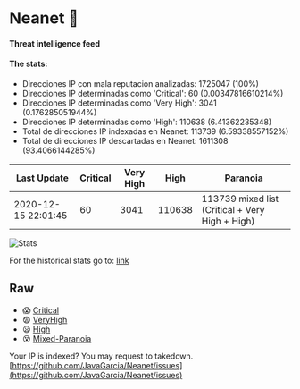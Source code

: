 # Neanet :hocho:
#### Threat intelligence feed
#### The stats:

- Direcciones IP con mala reputacion analizadas: 1725047 (100%)
- Direcciones IP determinadas como 'Critical':  60 (0.00347816610214%)
- Direcciones IP determinadas como 'Very High':  3041 (0.176285051944%)
- Direcciones IP determinadas como 'High':  110638 (6.41362235348)
- Total de direcciones IP indexadas en Neanet:  113739 (6.59338557152%)
- Total de direcciones IP descartadas en Neanet:  1611308 (93.4066144285%)

| Last Update | Critical | Very High | High | Paranoia |
| --- | --- | --- | --- | --- |
| 2020-12-15 22:01:45 | 60 | 3041 | 110638 | 113739 mixed list (Critical + Very High + High)|

![Stats](https://docs.google.com/spreadsheets/d/e/2PACX-1vSnaNMIXVabIpDJjufMlzH7poXnshF3mgd8Is1g9ytUEzVsP5my4Trn8f-xkoLLQ38xpL3HtmUexLo6/pubchart?oid=501124687&format=image)

For the historical stats go to: [link](/stats.csv)
## Raw
- :scream: [Critical](https://raw.githubusercontent.com/JavaGarcia/Neanet/master/blacklists/neanet_critical.txt)
- :fearful: [VeryHigh](https://raw.githubusercontent.com/JavaGarcia/Neanet/master/blacklists/neanet_veryHigh.txtt)
- :frowning: [High](https://raw.githubusercontent.com/JavaGarcia/Neanet/master/blacklists/neanet_high.txt)
- :dizzy_face: [Mixed-Paranoia](https://raw.githubusercontent.com/JavaGarcia/Neanet/master/blacklists/neanet_all.txt)


Your IP is indexed? You may request to takedown. [https://github.com/JavaGarcia/Neanet/issues](https://github.com/JavaGarcia/Neanet/issues)




















































































































































































































































































































































































































































































































































































































































































































































































































































































































































































































































































































































































































































































































































































































































































































































































































































































































































































































































































































































































































































































































































































































































































































































































































































































































































































































































































































































































































































































































